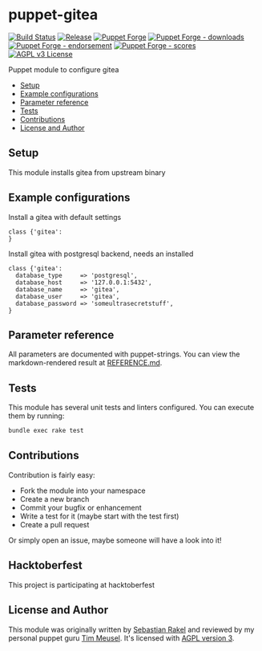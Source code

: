 # puppet-gitea

[![Build Status](https://github.com/sebastianrakel/puppet-gitea/workflows/CI/badge.svg)](https://github.com/sebastianrakel/puppet-gitea/actions?query=workflow%3ACI)
[![Release](https://github.com/sebastianrakel/puppet-gitea/actions/workflows/release.yml/badge.svg)](https://github.com/sebastianrakel/puppet-gitea/actions/workflows/release.yml)
[![Puppet Forge](https://img.shields.io/puppetforge/v/sebastianrakel/gitea.svg)](https://forge.puppetlabs.com/sebastianrakel/gitea)
[![Puppet Forge - downloads](https://img.shields.io/puppetforge/dt/sebastianrakel/gitea.svg)](https://forge.puppetlabs.com/sebastianrakel/gitea)
[![Puppet Forge - endorsement](https://img.shields.io/puppetforge/e/sebastianrakel/gitea.svg)](https://forge.puppetlabs.com/sebastianrakel/gitea)
[![Puppet Forge - scores](https://img.shields.io/puppetforge/f/puppet/wireguard.svg)](https://forge.puppetlabs.com/sebastianrakel/gitea)
[![AGPL v3 License](https://img.shields.io/github/license/sebastianrakel/puppet-gitea.svg)](LICENSE)

Puppet module to configure gitea

* [Setup](#setup)
* [Example configurations](#example-configurations)
* [Parameter reference](#parameter-reference)
* [Tests](#tests)
* [Contributions](#contributions)
* [License and Author](#-icense-and-author)

## Setup

This module installs gitea from upstream binary

## Example configurations

Install a gitea with default settings

```puppet
class {'gitea':
}
```

Install gitea with postgresql backend, needs an installed 

```puppet
class {'gitea':
  database_type     => 'postgresql',
  database_host     => '127.0.0.1:5432',
  database_name     => 'gitea',
  database_user     => 'gitea',
  database_password => 'someultrasecretstuff',
}
````

## Parameter reference

All parameters are documented with puppet-strings. You can view the
markdown-rendered result at [REFERENCE.md](./REFERENCE.md).

## Tests

This module has several unit tests and linters configured. You can execute them
by running:

```sh
bundle exec rake test
```

## Contributions

Contribution is fairly easy:

* Fork the module into your namespace
* Create a new branch
* Commit your bugfix or enhancement
* Write a test for it (maybe start with the test first)
* Create a pull request

Or simply open an issue, maybe someone will have a look into it!

## Hacktoberfest

This project is participating at hacktoberfest

## License and Author

This module was originally written by [Sebastian Rakel](https://github.com/sebastianrakel) and reviewed by my personal puppet guru [Tim Meusel](https://github.com/bastelfreak).
It's licensed with [AGPL version 3](LICENSE).


